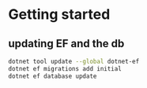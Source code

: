 # Getting started

## updating EF and the db

```bash
dotnet tool update --global dotnet-ef
dotnet ef migrations add initial
dotnet ef database update
```
